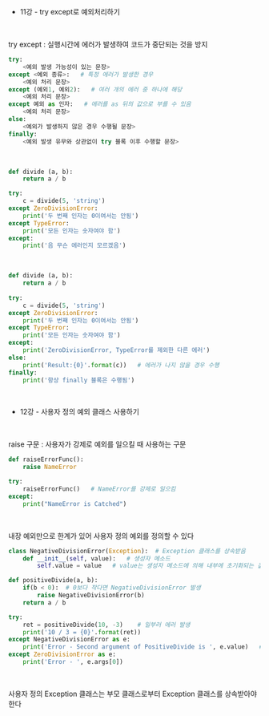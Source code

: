 * 11강 - try except로 예외처리하기

​

try except : 실행시간에 에러가 발생하여 코드가 중단되는 것을 방지

```python
try:
	<예외 발생 가능성이 있는 문장>
except <예외 종류>:   # 특정 에러가 발생한 경우
	<예외 처리 문장>
except (예외1, 예외2):   # 여러 개의 에러 중 하나에 해당
	<예외 처리 문장>
except 예외 as 인자:   # 에러를 as 뒤의 값으로 부를 수 있음
	<예외 처리 문장>
else:
	<예외가 발생하지 않은 경우 수행될 문장>
finally:
	<예외 발생 유무와 상관없이 try 블록 이후 수행할 문장>
```
​


```python
def divide (a, b):
	return a / b

try:
	c = divide(5, 'string')
except ZeroDivisionError:
	print('두 번째 인자는 0이여서는 안됨')
except TypeError:
	print('모든 인자는 숫자여야 함')
except:
	print('음 무슨 에러인지 모르겠음')
```

​

```python
def divide (a, b):
	return a / b
	
try:
	c = divide(5, 'string')
except ZeroDivisionError:
	print('두 번째 인자는 0이여서는 안됨')
except TypeError:
	print('모든 인자는 숫자여야 함')
except:
	print('ZeroDivisionError, TypeError를 제외한 다른 에러')
else:
	print('Result:{0}'.format(c))   # 에러가 나지 않을 경우 수행
finally:
	print('항상 finally 블록은 수행됨')
```
​
​

* 12강 - 사용자 정의 예외 클래스 사용하기

​

raise 구문 : 사용자가 강제로 예외를 일으킬 때 사용하는 구문

```python
def raiseErrorFunc():
	raise NameError

try:
	raiseErrorFunc()   # NameError를 강제로 일으킴
except:
	print("NameError is Catched")
```

​

내장 예외만으로 한계가 있어 사용자 정의 예외를 정의할 수 있다

```python
class NegativeDivisionError(Exception):  # Exception 클래스를 상속받음
	def __init__(self, value):   # 생성자 메소드
		self.value = value   # value는 생성자 메소드에 의해 내부에 초기화되는 값

def positiveDivide(a, b):
	if(b < 0):  # 0보다 작다면 NegativeDivisionError 발생
		raise NegativeDivisionError(b)
	return a / b

try:
    ret = positiveDivide(10, -3)    # 일부러 에러 발생
    print('10 / 3 = {0}'.format(ret))
except NegativeDivisionError as e:
    print('Error - Second argument of PositiveDivide is ', e.value)   # e.value = b = value
except ZeroDivisionError as e:
    print('Error - ', e.args[0])
```

​

사용자 정의 Exception 클래스는 부모 클래스로부터 Exception 클래스를 상속받아야 한다

